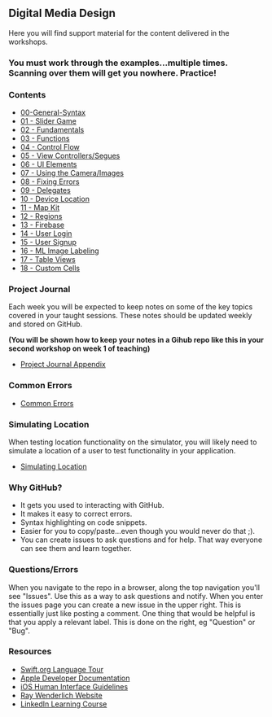 ## Digital Media Design

Here you will find support material for the content delivered in the workshops. 

### You must work through the examples...multiple times. Scanning over them will get you nowhere. Practice! 

### Contents
+ [00-General-Syntax](https://github.com/KyleGoslan/Digital-Media-Design/tree/master/00-GeneralSyntax)
+ [01 - Slider Game](https://github.com/KyleGoslan/Digital-Media-Design/tree/master/01-SliderGame)
+ [02 - Fundamentals](https://github.com/KyleGoslan/Digital-Media-Design/tree/master/02-Fundamentals)
+ [03 - Functions](https://github.com/KyleGoslan/Digital-Media-Design/tree/master/03-Functions)
+ [04 - Control Flow](https://github.com/KyleGoslan/Digital-Media-Design/tree/master/04-ControlFlow)
+ [05 - View Controllers/Segues](https://github.com/KyleGoslan/Digital-Media-Design/tree/master/05-ViewControllesSegues)
+ [06 - UI Elements](https://github.com/KyleGoslan/Digital-Media-Design/tree/master/06-UIElements)
+ [07 - Using the Camera/Images](https://github.com/KyleGoslan/Digital-Media-Design/tree/master/07-CameraImages)
+ [08 - Fixing Errors](https://github.com/KyleGoslan/Digital-Media-Design/tree/master/08-FixingErrors)
+ [09 - Delegates](https://github.com/KyleGoslan/Digital-Media-Design/tree/master/09-Delegates)
+ [10 - Device Location](https://github.com/KyleGoslan/Digital-Media-Design/tree/master/10-DeviceLocation)
+ [11 - Map Kit](https://github.com/KyleGoslan/Digital-Media-Design/tree/master/11-MapKit)
+ [12 - Regions](https://github.com/KyleGoslan/Digital-Media-Design/tree/master/12-Regions)
+ [13 - Firebase](https://github.com/KyleGoslan/Digital-Media-Design/tree/master/13-Firebase)
+ [14 - User Login](https://github.com/KyleGoslan/Digital-Media-Design/tree/master/14-UserLogin)
+ [15 - User Signup](https://github.com/KyleGoslan/Digital-Media-Design/tree/master/15-UserSignup)
+ [16 - ML Image Labeling](https://github.com/KyleGoslan/Digital-Media-Design/tree/master/16-ImageLabeling)
+ [17 - Table Views](https://github.com/KyleGoslan/Digital-Media-Design/tree/master/17-TebleViews)
+ [18 - Custom Cells](https://github.com/KyleGoslan/Digital-Media-Design/tree/master/17-CustomCells)

### Project Journal

Each week you will be expected to keep notes on some of the key topics covered in your taught sessions. These notes should be updated weekly and stored on GitHub.

**(You will be shown how to keep your notes in a Gihub repo like this in your second workshop on week 1 of teaching)**

+ [Project Journal Appendix](https://github.com/KyleGoslan/Digital-Media-Design/tree/master/Notes)

### Common Errors
+ [Common Errors](https://github.com/KyleGoslan/Digital-Media-Design/tree/master/CommonErrors)

### Simulating Location

When testing location functionality on the simulator, you will likely need to simulate a location of a user to test functionality in your application.

+ [Simulating Location](https://github.com/KyleGoslan/Digital-Media-Design/blob/master/SimulatingLocation) 

### Why GitHub?
+ It gets you used to interacting with GitHub.
+ It makes it easy to correct errors. 
+ Syntax highlighting on code snippets.  
+ Easier for you to copy/paste...even though you would never do that ;).   
+ You can create issues to ask questions and for help. That way everyone can see them and learn together. 

### Questions/Errors
When you navigate to the repo in a browser, along the top navigation you'll see "Issues". Use this as a way to ask questions and notify. When you enter the issues page you can create a new issue in the upper right. This is essentially just like posting a comment. One thing that would be helpful is that you apply a relevant label. This is done on the right, eg "Question" or "Bug".

### Resources
+ [Swift.org Language Tour ](https://docs.swift.org/swift-book/GuidedTour/GuidedTour.html)
+ [Apple Developer Documentation](https://developer.apple.com/documentation)
+ [iOS Human Interface Guidelines](https://developer.apple.com/design/human-interface-guidelines/ios/overview/themes/)
+ [Ray Wenderlich Website](http://raywenderlich.com/)
+ [LinkedIn Learning Course](https://www.linkedin.com/learning/swift-5-essential-training/)



